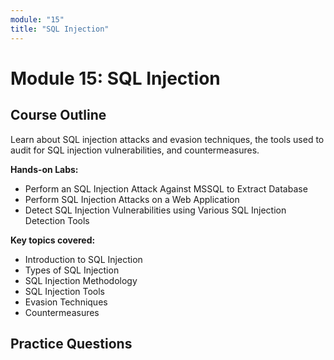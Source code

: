 ```yaml
---
module: "15"
title: "SQL Injection"
---
```


# Module 15: SQL Injection

## Course Outline

Learn about SQL injection attacks and evasion techniques, the tools used to audit for SQL injection vulnerabilities, and countermeasures.

**Hands-on Labs:**

- Perform an SQL Injection Attack Against MSSQL to Extract Database
- Perform SQL Injection Attacks on a Web Application
- Detect SQL Injection Vulnerabilities using Various SQL Injection Detection Tools

**Key topics covered:**

- Introduction to SQL Injection
- Types of SQL Injection
- SQL Injection Methodology
- SQL Injection Tools
- Evasion Techniques
- Countermeasures

## Practice Questions
